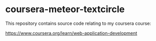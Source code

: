 # coursera-meteor-textcircle

This repository contains source code relating to  my coursera course:

https://www.coursera.org/learn/web-application-development


